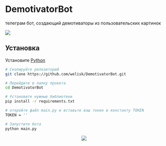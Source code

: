 # DemotivatorBot
телеграм бот, создающий демотиваторы из пользовательских картинок

[![](https://img.shields.io/badge/telegram-WELISK-blue?style=for-the-badge&logo=telegram)](https://t.me/ktovmain)

## Установка


Установите [Python](https://python.org)
```bash
# Скопируйте репозиторий
git clone https://github.com/welisk/DemotivatorBot.git

# Перейдите в папку проекта
cd DemotivatorBot

# Установите нужные библиотеки
pip install -r requirements.txt

# откройте файл main.py и вставьте ваш токен в константу TOKEN
TOKEN = ''

# Запустите бота
python main.py
```
<p align="center">
  <img src="https://github.com/welisk/telegram-bot-demotivator/blob/main/pic/paste/ok.jpg"/>
  
</p>
